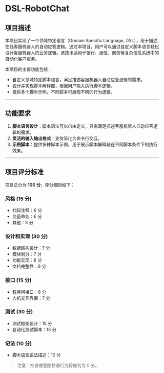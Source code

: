 # DSL-RobotChat

## 项目描述

本项目实现了一个领域特定语言（Domain Specific Language, DSL），用于描述在线客服机器人的自动应答逻辑。通过本项目，用户可以通过自定义脚本语言轻松设计客服机器人的业务逻辑。该技术适用于银行、通信、商务等复杂信息系统中的自动化客户服务。

本项目的主要功能包括：

- 自定义领域特定脚本语言，满足描述客服机器人自动应答逻辑的需求。
- 设计并实现脚本解释器，根据用户输入执行脚本逻辑。
- 提供多个脚本示例，不同脚本可展现不同的行为逻辑。

---

## 功能要求

1. **脚本语言设计**：脚本语法可以自由定义，只需满足描述客服机器人自动应答逻辑的需求。
2. **灵活的输入输出格式**：支持简化为命令行交互。
3. **示例脚本**：提供多种脚本示例，用于展示脚本解释器在不同脚本条件下的执行效果。

---

## 项目评分标准

项目总分为 **100 分**，评分细则如下：

### 风格 (15 分)

- 代码注释：6 分
- 变量命名：6 分
- 其他：3 分

### 设计和实现 (30 分)

- 数据结构设计：7 分
- 模块划分：7 分
- 功能实现：8 分
- 文档完整性：8 分

### 接口 (15 分)

- 程序间接口：8 分
- 人机交互界面：7 分

### 测试 (30 分)

- 测试框架设计：15 分
- 自动化测试脚本：15 分

### 记法 (10 分)

- 脚本语言语法描述：10 分

> 注意：抄袭或意图抄袭行为将被判为 0 分。
